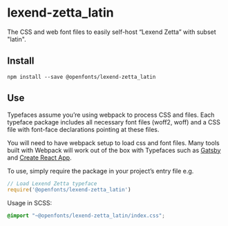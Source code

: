 
# lexend-zetta_latin

The CSS and web font files to easily self-host “Lexend Zetta” with subset "latin".

## Install

`npm install --save @openfonts/lexend-zetta_latin`

## Use

Typefaces assume you’re using webpack to process CSS and files. Each typeface
package includes all necessary font files (woff2, woff) and a CSS file with
font-face declarations pointing at these files.

You will need to have webpack setup to load css and font files. Many tools built
with Webpack will work out of the box with Typefaces such as [Gatsby](https://github.com/gatsbyjs/gatsby)
and [Create React App](https://github.com/facebookincubator/create-react-app).

To use, simply require the package in your project’s entry file e.g.

```javascript
// Load Lexend Zetta typeface
require('@openfonts/lexend-zetta_latin')
```

Usage in SCSS:
```scss
@import "~@openfonts/lexend-zetta_latin/index.css";
```
